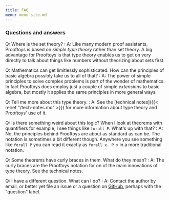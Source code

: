 ```yaml
---
title: FAQ
menu: menu-site.md
---
```


### Questions and answers

Q: Where is the set theory?
: A: Like many modern proof assistants, Prooftoys is based on *simple
  type theory* rather than set theory.  A big advantage
  for Prooftoys is that type theory enables us to get on very directly
  to talk about things like numbers without theorizing about sets
  first.
  
Q: Mathematics can get limitlessly sophisticated.  How can the
principles of basic algebra possibly take us to all of that?
: A: The power of simple principles to solve complex problems is part
  of the wonder of mathematics.  In fact Prooftoys does employ just a
  couple of simple *extensions* to basic algebra, but mostly it
  applies the same principles in more general ways.

Q: Tell me more about this type theory.
: A: See the [technical notes]({{< relref "/tech-notes.md" >}}) for
  more information about type theory and Prooftoys' use of it.
  
Q: Is there something weird about this logic?  When I look at theorems
with quantifiers for example, I see things like `forall P`.  What's up
with that?
: A: No, the principles behind Prooftoys are about as standard as can
  be.  The notation is sometimes a bit different though.  Anywhere you
  see something like `forall P` you can read it exactly as `forall
  x. P x` in a more traditional notation.

Q: Some theorems have curly braces in them.  What do they mean?
: A: The curly braces are the Prooftoys notation for on of the main
  innovations of type theory.  See the technical notes.

Q: I have a different question.  What can I do?
: A: Contact the author by email, or better yet file an issue or a
  question on
  [GitHub](https://github.com/crisperdue/prooftoys/issues), perhaps
  with the "question" label.
